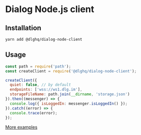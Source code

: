 Dialog Node.js client
=====================

Installation
------------

```
yarn add @dlghq/dialog-node-client
````

Usage
-----

```js
const path = require('path');
const createClient = require('@dlghq/dialog-node-client');

createClient({
  quiet: false, // by default
  endpoints: ['wss://ws1.dlg.im'],
  storageFileName: path.join(__dirname, 'storage.json')
}).then((messenger) => {
  console.log({ isLoggedIn: messenger.isLoggedIn() });
}).catch((error) => {
  console.trace(error);
});
```

[More examples](examples/)
